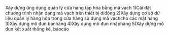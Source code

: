 Xây dựng ứng dụng quản lý cửa hàng tạp hóa bằng mã vạch
1)Cài đặt chương trình nhận dạng mã vạch trên thiết bị diđộng
2)Xây dựng cơ sở dữ liệu quản lý hàng hóa trong cửa hàng sử dụng mã vạchcho các mặt hàng
3)Xây dựng mô đun bánhàng
4)Xây dựng mô đun nhậphàng
5)Xây dựng mô đun kết xuất thống kê, báocáo

